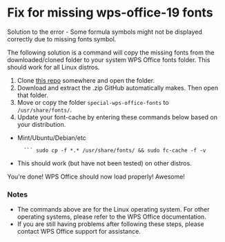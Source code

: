 
# Fix for missing wps-office-19 fonts

Solution to the error - Some formula symbols might not be displayed correctly due to missing fonts symbol.

The following solution is a command will copy the missing fonts from the downloaded/cloned folder to your system WPS Office fonts folder. This should work for all Linux distros.

1. Clone [this repo](https://github.com/iykrichie/wps-office-19-missing-fonts-on-Linux) somewhere and open the folder.
2. Download and extract the .zip GitHub automatically makes. Then open that folder.
3. Move or copy the folder `special-wps-office-fonts` to `/usr/share/fonts/`.
4. Update your font-cache by entering these commands below based on your distribution.

* Mint/Ubuntu/Debian/etc
    
        ``` sudo cp -f *.* /usr/share/fonts/ && sudo fc-cache -f -v

* This should work (but have not been tested) on other distros.
    

You're done! WPS Office should now load properly! Awesome!

### Notes

* The commands above are for the Linux operating system. For other operating systems, please refer to the WPS Office documentation.
* If you are still having problems after following these steps, please contact WPS Office support for assistance.
